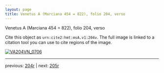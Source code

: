 ```yaml
---
layout: page
title: Venetus A (Marciana 454 = 822), folio 204, verso
---
```


Venetus A (Marciana 454 = 822), folio 204, verso

Cite this object as `urn:cite2:hmt:msA.v1:204v`.  The full image is linked to a citation tool you can use to cite regions of the image.

[![VA204VN_0706](http://www.homermultitext.org/iipsrv?IIIF=/project/homer/pyramidal/deepzoom/hmt/vaimg/2017a/VA204VN_0706.tif/full/800,/0/default.jpg)](http://www.homermultitext.org/ict2/?urn=urn:cite2:hmt:vaimg.2017a:VA204VN_0706) 

---

previous:  [204r](../204r/) | next: [205r](../205r/)
